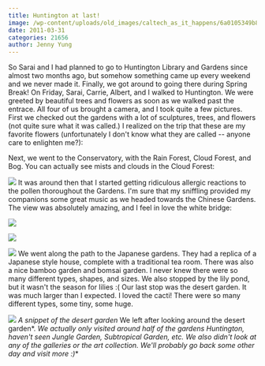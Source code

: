 ```yaml
---
title: Huntington at last!
image: /wp-content/uploads/old_images/caltech_as_it_happens/6a0105349b8251970b0147e388eccb970b.jpg
date: 2011-03-31
categories: 21656
author: Jenny Yung
---
```


So Sarai and I had planned to go to Huntington Library and Gardens since almost two months ago, but somehow something came up every weekend and we never made it. Finally, we got around to going there during Spring Break!
On Friday, Sarai, Carrie, Albert, and I walked to Huntington. We were greeted by beautiful trees and flowers as soon as we walked past the entrace. All four of us brought a camera, and I took quite a few pictures. First we checked out the gardens with a lot of sculptures, trees, and flowers (not quite sure what it was called.) I realized on the trip that these are my favorite flowers (unfortunately I don't know what they are called -- anyone care to enlighten me?):

Next, we went to the Conservatory, with the Rain Forest, Cloud Forest, and Bog. You can actually see mists and clouds in the Cloud Forest:


![](/old_images/caltech_as_it_happens/6a0105349b8251970b0147e388f019970b.jpg)
It was around then that I started getting ridiculous allergic reactions to the pollen thoroughout the Gardens. I'm sure that my sniffling provided my companions some great music as we headed towards the Chinese Gardens. The view was absolutely amazing, and I feel in love the white bridge:


![](/old_images/caltech_as_it_happens/6a0105349b8251970b014e8709134f970d.jpg)

![](/old_images/caltech_as_it_happens/6a0105349b8251970b0147e388f6b1970b.jpg)

![](/old_images/caltech_as_it_happens/6a0105349b8251970b0147e388f8a3970b.jpg)
We went along the path to the Japanese gardens. They had a replica of a Japanese style house, complete with a traditional tea room. There was also a nice bamboo garden and bomsai garden. I never knew there were so many different types, shapes, and sizes. We also stopped by the lily pond, but it wasn't the season for lilies :(
Our last stop was the desert garden. It was much larger than I expected. I loved the cacti! There were so many different types, some tiny, some huge.


![](/old_images/6a0105349b8251970b014e870a12c7970d.jpg)
*A snippet of the desert garden*
We left after looking around the desert garden*. *We actually only visited around half of the gardens Huntington, haven't seen Jungle Garden, Subtropical Garden, etc. We also didn't look at any of the galleries or the art collection. We'll probably go back some other day and visit more :)**
